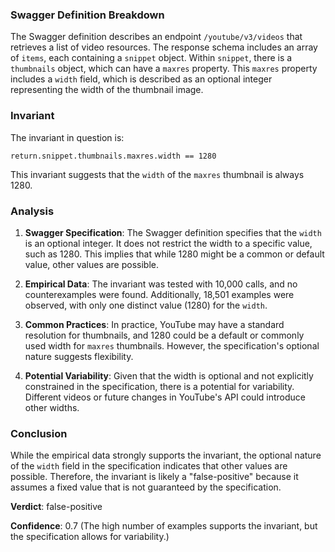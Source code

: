 ### Swagger Definition Breakdown

The Swagger definition describes an endpoint `/youtube/v3/videos` that retrieves a list of video resources. The response schema includes an array of `items`, each containing a `snippet` object. Within `snippet`, there is a `thumbnails` object, which can have a `maxres` property. This `maxres` property includes a `width` field, which is described as an optional integer representing the width of the thumbnail image.

### Invariant

The invariant in question is:

`return.snippet.thumbnails.maxres.width == 1280`

This invariant suggests that the `width` of the `maxres` thumbnail is always 1280.

### Analysis

1. **Swagger Specification**: The Swagger definition specifies that the `width` is an optional integer. It does not restrict the width to a specific value, such as 1280. This implies that while 1280 might be a common or default value, other values are possible.

2. **Empirical Data**: The invariant was tested with 10,000 calls, and no counterexamples were found. Additionally, 18,501 examples were observed, with only one distinct value (1280) for the `width`.

3. **Common Practices**: In practice, YouTube may have a standard resolution for thumbnails, and 1280 could be a default or commonly used width for `maxres` thumbnails. However, the specification's optional nature suggests flexibility.

4. **Potential Variability**: Given that the width is optional and not explicitly constrained in the specification, there is a potential for variability. Different videos or future changes in YouTube's API could introduce other widths.

### Conclusion

While the empirical data strongly supports the invariant, the optional nature of the `width` field in the specification indicates that other values are possible. Therefore, the invariant is likely a "false-positive" because it assumes a fixed value that is not guaranteed by the specification.

**Verdict**: false-positive

**Confidence**: 0.7 (The high number of examples supports the invariant, but the specification allows for variability.)
